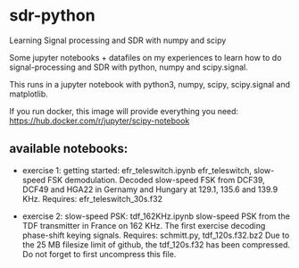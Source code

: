 # sdr-python
Learning Signal processing and SDR with numpy and scipy

Some jupyter notebooks + datafiles on my experiences to learn how to do signal-processing and SDR with python, numpy and scipy.signal.

This runs in a jupyter notebook with python3, numpy, scipy, scipy.signal and matplotlib.

If you run docker, this image will provide everything you need:
https://hub.docker.com/r/jupyter/scipy-notebook

## available notebooks:
- exercise 1: getting started: efr_teleswitch.ipynb
efr_teleswitch, slow-speed FSK demodulation.
Decoded slow-speed FSK from DCF39, DCF49 and HGA22 in Gernamy and Hungary at 129.1, 135.6 and 139.9 KHz.
Requires: efr_teleswitch_30s.f32

- exercise 2: slow-speed PSK: tdf_162KHz.ipynb
slow-speed PSK from the TDF transmitter in France on 162 KHz.
The first exercise decoding phase-shift keying signals.
Requires: schmitt.py, tdf_120s.f32.bz2
Due to the 25 MB filesize limit of github, the tdf_120s.f32 has been compressed.
Do not forget to first uncompress this file.
